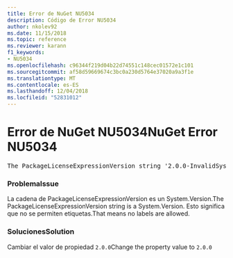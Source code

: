 ```yaml
---
title: Error de NuGet NU5034
description: Código de Error NU5034
author: nkolev92
ms.date: 11/15/2018
ms.topic: reference
ms.reviewer: karann
f1_keywords:
- NU5034
ms.openlocfilehash: c96344f219d04b22d74551c148cec01572e1c101
ms.sourcegitcommit: af58d59669674c3bc0a230d5764e37020a9a3f1e
ms.translationtype: MT
ms.contentlocale: es-ES
ms.lasthandoff: 12/04/2018
ms.locfileid: "52831012"
---
```

# <a name="nuget-error-nu5034"></a><span data-ttu-id="8c7e9-103">Error de NuGet NU5034</span><span class="sxs-lookup"><span data-stu-id="8c7e9-103">NuGet Error NU5034</span></span>
<pre>The PackageLicenseExpressionVersion string '2.0.0-InvalidSystemVersion' is not a valid version.</pre>

### <a name="issue"></a><span data-ttu-id="8c7e9-104">Problema</span><span class="sxs-lookup"><span data-stu-id="8c7e9-104">Issue</span></span>

<span data-ttu-id="8c7e9-105">La cadena de PackageLicenseExpressionVersion es un System.Version.</span><span class="sxs-lookup"><span data-stu-id="8c7e9-105">The PackageLicenseExpressionVersion string is a System.Version.</span></span> <span data-ttu-id="8c7e9-106">Esto significa que no se permiten etiquetas.</span><span class="sxs-lookup"><span data-stu-id="8c7e9-106">That means no labels are allowed.</span></span>

### <a name="solution"></a><span data-ttu-id="8c7e9-107">Soluciones</span><span class="sxs-lookup"><span data-stu-id="8c7e9-107">Solution</span></span>

<span data-ttu-id="8c7e9-108">Cambiar el valor de propiedad `2.0.0`</span><span class="sxs-lookup"><span data-stu-id="8c7e9-108">Change the property value to `2.0.0`</span></span>
